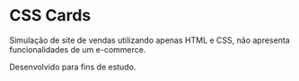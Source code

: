 # CSS Cards

Simulação de site de vendas utilizando  apenas HTML e CSS, não apresenta funcionalidades de um e-commerce.

Desenvolvido para fins de estudo.
